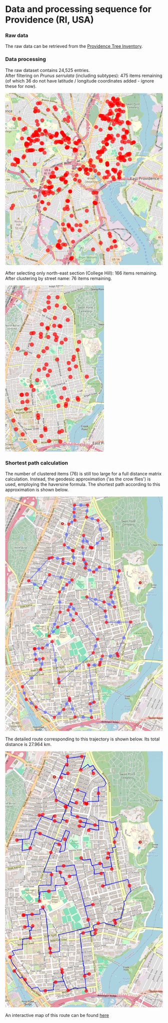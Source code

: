 # Data and processing sequence for Providence (RI, USA)

### Raw data
The raw data can be retrieved from the [Providence Tree Inventory](https://data.providenceri.gov/Neighborhoods/Providence-Tree-Inventory/uv9w-h8i4/about_data).

### Data processing
The raw dataset contains 24,525 entries.  
After filtering on *Prunus serrulata* (including subtypes): 475 items remaining
(of which 36 do not have latitude / longitude coordinates added - ignore these for now).

<img src="docs/filtered.png">

After selecting only north-east section (College Hill): 166 items remaining.  
After clustering by street name: 76 items remaining.

<img src="docs/clustered.png">

### Shortest path calculation
The number of clustered items (76) is still too large for a full distance matrix calculation.
Instead, the geodesic approximation ('as the crow flies') is used, employing the haversine formula.
The shortest path according to this approximation is shown below.

<img src="docs/shortest_path_geodesic.png">

The detailed route corresponding to this trajectory is shown below. Its total distance is 27.964 km.

<img src="docs/optimal_route.png">

An interactive map of this route can be found [here](https://www.google.com/maps/d/u/0/edit?mid=1rFmKRlpUEEuuJFzEooowr8raS5VHxHA&usp=sharing)

